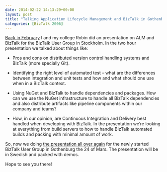```yaml
---
date: 2014-02-22 14:13:29+00:00
layout: post
title: "Talking Application Lifecycle Management and BizTalk in Gothenburg"
categories: [BizTalk 2006]
---
```


[Back in February](http://www.eventbrite.com/e/biztalk-alm-tickets-10211239091?aff=eorg) I and my college Robin did an presentation on ALM and BizTalk for the BizTalk User Group in Stockholm. In the two hour presentation we talked about things like: 
 
  * Pros and cons on distributed version control handling systems and BizTalk (more specially Git). 
   
  * Identifying the right level of automated test – what are the differences between integration and unit tests and how and what should one use when in a BizTalk context. 
   
  * Using NuGet and BizTalk to handle dependencies and packages. How can we use the NuGet infrastructure to handle all BizTalk dependencies and also distribute artifacts like pipeline components within our company and teams? 
   
  * How, in our opinion, are Continuous Integration and Delivery best handled when developing with BizTalk. In the presentation we’re looking at everything from build servers to how to handle BizTalk automated builds and packing with minimal amount of work. 

So, now we doing [the presentation all over again](http://www.eventbrite.com/e/biztalk-alm-goteborg-tickets-10693092327?aff=eorg) for the newly started BizTalk User Group in Gothenburg the 24 of Mars. The presentation will be in Swedish and packed with demos.

Hope to see you there!
